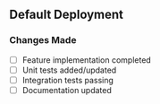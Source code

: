## Default Deployment

### Changes Made
- [ ] Feature implementation completed
- [ ] Unit tests added/updated
- [ ] Integration tests passing
- [ ] Documentation updated